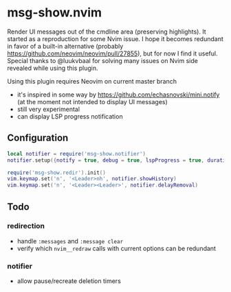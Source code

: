 # msg-show.nvim
Render UI messages out of the cmdline area (preserving highlights). It started as a reproduction for some Nvim issue. I hope it becomes redundant in favor of a built-in alternative (probably https://github.com/neovim/neovim/pull/27855), but for now I find it useful. Special thanks to @luukvbaal for solving many issues on Nvim side revealed while using this plugin.

Using this plugin requires Neovim on current master branch
- it's inspired in some way by https://github.com/echasnovski/mini.notify (at the moment not intended to display UI messages)
- still very experimental
- can display LSP progress notification

## Configuration
```lua
local notifier = require('msg-show.notifier')
notifier.setup({notify = true, debug = true, lspProgress = true, duration = 5000, msgWin = {maxWidth = 130}}) -- defaults

require('msg-show.redir').init()
vim.keymap.set('n', '<Leader>nh', notifier.showHistory)
vim.keymap.set('n', '<Leader><Leader>', notifier.delayRemoval)
```

## Todo
### redirection
- handle `:messages` and `:message clear`
- verify which `nvim__redraw` calls with current options can be redundant
### notifier
- allow pause/recreate deletion timers
